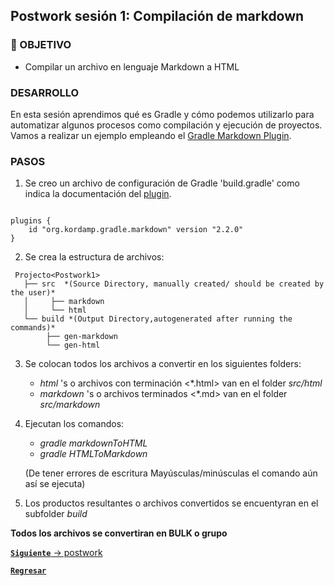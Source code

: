 ## Postwork sesión 1: Compilación de markdown

### 🎯 OBJETIVO

- Compilar un archivo en lenguaje Markdown a HTML

### DESARROLLO

En esta sesión aprendimos qué es Gradle y cómo podemos utilizarlo para automatizar algunos procesos como compilación y ejecución
de proyectos. Vamos a realizar un ejemplo empleando el [Gradle Markdown Plugin](https://github.com/kordamp/markdown-gradle-plugin).

### PASOS

1. Se creo un archivo de configuración de Gradle 'build.gradle' como indica la documentación del
[plugin](https://github.com/kordamp/markdown-gradle-plugin).

```
   
plugins {
    id "org.kordamp.gradle.markdown" version "2.2.0"
}

```

2. Se crea la estructura de archivos:
```
 Projecto<Postwork1>    
   ├── src  *(Source Directory, manually created/ should be created by the user)*
   │     ├── markdown
   │     └── html
   └── build *(Output Directory,autogenerated after running the commands)*
        ├── gen-markdown
        └── gen-html

```


3. Se colocan todos los archivos a convertir en los siguientes folders:
   - *html* 's o archivos con terminación <*.html> van en el folder *src/html*
   - *markdown* 's o archivos terminados <*.md>   van en el folder *src/markdown*

   
4. Ejecutan los comandos:
    - *gradle markdownToHTML*
    - *gradle HTMLToMarkdown*
    
   (De tener errores de escritura Mayúsculas/minúsculas el comando aún así se ejecuta)


5. Los productos resultantes o archivos convertidos se encuentyran en el subfolder *build*

**Todos los archivos se convertiran en BULK o grupo**

[**`Siguiente`** -> postwork](../postwork1/)

[**`Regresar`**](../)